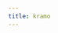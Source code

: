 ```yaml
---
title: kramo
---
```


<head>
    <style>
        @keyframes arrow-slide {
            from {transform: translateY(-1em);}
            80% {transform: translateY(-1em); animation-timing-function: ease-in;}
            to {transform: translateY(2em);}
        }

        @keyframes arrow-pulse {
            from {opacity: 0;}
            80% {opacity: 0;}
            90% {opacity: 1;}
        }

        @keyframes appear {
            from {opacity: 0;}
            to {opacity: 100;}
        }

        @keyframes animate-path {
            from {stroke-dashoffset: 2300;}
            to {stroke-dashoffset: 0;}
        }

        .arrow {
            margin-bottom: -1.5em;
            opacity: 0;
            animation: arrow-slide 4s infinite, arrow-pulse 4s infinite;
        }

        .appear-later {
            opacity: 0;
            animation: appear 0.5s forwards;
        }

        #animated-path {
            stroke-dasharray: 2385;
            animation: animate-path 1s forwards;
        }

        body {
            opacity: initial;
            animation: initial;
        }

        img {
            width: 35em;
        }
    </style>
</head>

<svg id="animated-path" style="margin-top: 15vh" width="90" height="83.229" xmlns:xlink="http://www.w3.org/1999/xlink" xmlns="http://www.w3.org/2000/svg">
    <defs>
        <path id="a" stroke="var(--fg)" stroke-width="65"  fill="none" d="m0 0 250 250L500 0H0v250l250 250h250L250 250M0 250v250h250"/>
    </defs>
    <use xlink:href="#a" transform="translate(4.788 4.788) scale(.1473)"/>
</svg>


<h1 class="appear-later" style="animation-delay: 0.7s">kramo</h1>
<p class="appear-later" style="margin-bottom: 20vh; animation-delay: 1.2s;">design & open source</p>

<p class="appear-later" style="animation-delay: 2.5s;">my work</p>

<br>
<p class="arrow" style="animation-delay: .2s;">v</p>
<p class="arrow" style="animation-delay: .1s;">v</p>
<p class="arrow" style="margin-bottom: 35vh;">v</p>

### cartridges

[check out the project](/cartridges/)

[![cartridges](/images/cartridges.webp)](/cartridges/)

<br>
<br>

### app icons

[view icons i designed](/app-icon-design/)

[![app icons](/images/app-icon-design.svg)](/app-icon-design/)

<br>
<br>

### vanilla os wallpapers

[download here](/vanilla-backgrounds/)

[![vanilla os wallpapers](/images/vanilla-default.svg)](/vanilla-backgrounds/)

<br>
<br>

### qucik touchpad toggle

[check out the extension](/quick-touchpad-toggle/)

[![quick touchpad toggle](/images/quick-touchpad-toggle.webp)](/quick-touchpad-toggle/)

<br>
<br>

### my art

[view the gallery](/art/)

[![my art](/images/cocktail-thumb.webp)](/art/)